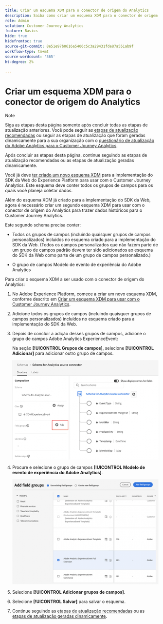 ```yaml
---
title: Criar um esquema XDM para o conector de origem do Analytics
description: Saiba como criar um esquema XDM para o conector de origem do Analytics
role: Admin
solution: Customer Journey Analytics
feature: Basics
hide: true
hidefromtoc: true
source-git-commit: 8e51e97b0616a5406c5c3a29431fde87a551ab9f
workflow-type: tm+mt
source-wordcount: '365'
ht-degree: 2%

---
```


# Criar um esquema XDM para o conector de origem do Analytics

>[!NOTE]
> 
>Siga as etapas desta página somente após concluir todas as etapas de atualização anteriores. Você pode seguir as [etapas de atualização recomendadas](/help/getting-started/cja-upgrade/cja-upgrade-recommendations.md#recommended-upgrade-steps-for-most-organizations) ou seguir as etapas de atualização que foram geradas dinamicamente para a sua organização com o [questionário de atualização do Adobe Analytics para o Customer Journey Analytics](https://gigazelle.github.io/cja-ttv/).
>
>Após concluir as etapas desta página, continue seguindo as etapas de atualização recomendadas ou as etapas de atualização geradas dinamicamente.

Você já deve [ter criado um novo esquema XDM](/help/getting-started/cja-upgrade/cja-upgrade-schema-create.md) para a implementação do SDK da Web do Experience Platform para usar com o Customer Journey Analytics. Este esquema deve conter todos os grupos de campos para os quais você planeja coletar dados.

Além do esquema XDM já criado para a implementação do SDK da Web, agora é necessário criar um segundo esquema XDM para usar com o conector de origem do Analytics para trazer dados históricos para o Customer Journey Analytics.

Este segundo schema precisa conter:

* Todos os grupos de campos (incluindo quaisquer grupos de campos personalizados) incluídos no esquema criado para a implementação do SDK da Web. (Todos os campos personalizados que não fazem parte de um grupo de campos padrão devem ter sido adicionados ao esquema do SDK da Web como parte de um grupo de campos personalizado.)

* O grupo de campos Modelo de evento de experiência do Adobe Analytics

Para criar o esquema XDM a ser usado com o conector de origem do Analytics:

1. No Adobe Experience Platform, comece a criar um novo esquema XDM, conforme descrito em [Criar um esquema XDM para usar com o Customer Journey Analytics](/help/getting-started/cja-upgrade/cja-upgrade-schema-create.md).

1. Adicione todos os grupos de campos (incluindo quaisquer grupos de campos personalizados) incluídos no esquema criado para a implementação do SDK da Web.

1. Depois de concluir a adição desses grupos de campos, adicione o grupo de campos Adobe Analytics ExperienceEvent:

   Na seção **[!UICONTROL Grupos de campos]**, selecione **[!UICONTROL Adicionar]** para adicionar outro grupo de campos.

   ![Adicionar grupo de campos ao esquema](assets/schema-add-field-group.png)

1. Procure e selecione o grupo de campos **[!UICONTROL Modelo de evento de experiência do Adobe Analytics]**.

   ![Adicionar o grupo de campos Adobe Analytics ExperienceEvent](assets/schema-experienceevent.png)

1. Selecione **[!UICONTROL Adicionar grupos de campos]**.

1. Selecione **[!UICONTROL Salvar]** para salvar o esquema.

1. Continue seguindo as [etapas de atualização recomendadas](/help/getting-started/cja-upgrade/cja-upgrade-recommendations.md#recommended-upgrade-steps-for-most-organizations) ou as [etapas de atualização geradas dinamicamente](https://gigazelle.github.io/cja-ttv/).

